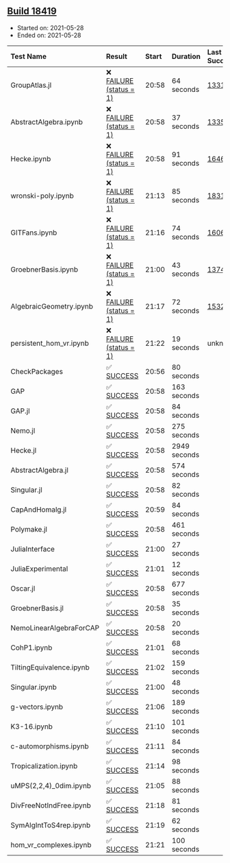 ## [Build 18419](https://oscarci.mathematik.uni-kl.de/job/oscar/18419/)

* Started on: 2021-05-28
* Ended on: 2021-05-28

| Test Name    | Result | Start | Duration | Last Success | First Failure |
|:-------------|:-------|:------|:---------|:-------------|:--------------|
| GroupAtlas.jl | ❌ [FAILURE (status = 1)](https://oscarci.mathematik.uni-kl.de/job/oscar/18419/artifact/logs/build-18419/GroupAtlas.jl.log) | 20:58 | 64 seconds | [13311](https://oscarci.mathematik.uni-kl.de/job/oscar/13311/) | [13312](https://oscarci.mathematik.uni-kl.de/job/oscar/13312/) |
| AbstractAlgebra.ipynb | ❌ [FAILURE (status = 1)](https://oscarci.mathematik.uni-kl.de/job/oscar/18419/artifact/logs/build-18419/AbstractAlgebra.ipynb.log) | 20:58 | 37 seconds | [13355](https://oscarci.mathematik.uni-kl.de/job/oscar/13355/) | [13356](https://oscarci.mathematik.uni-kl.de/job/oscar/13356/) |
| Hecke.ipynb | ❌ [FAILURE (status = 1)](https://oscarci.mathematik.uni-kl.de/job/oscar/18419/artifact/logs/build-18419/Hecke.ipynb.log) | 20:58 | 91 seconds | [16463](https://oscarci.mathematik.uni-kl.de/job/oscar/16463/) | [16464](https://oscarci.mathematik.uni-kl.de/job/oscar/16464/) |
| wronski-poly.ipynb | ❌ [FAILURE (status = 1)](https://oscarci.mathematik.uni-kl.de/job/oscar/18419/artifact/logs/build-18419/wronski-poly.ipynb.log) | 21:13 | 85 seconds | [18314](https://oscarci.mathematik.uni-kl.de/job/oscar/18314/) | [18315](https://oscarci.mathematik.uni-kl.de/job/oscar/18315/) |
| GITFans.ipynb | ❌ [FAILURE (status = 1)](https://oscarci.mathematik.uni-kl.de/job/oscar/18419/artifact/logs/build-18419/GITFans.ipynb.log) | 21:16 | 74 seconds | [16068](https://oscarci.mathematik.uni-kl.de/job/oscar/16068/) | [16069](https://oscarci.mathematik.uni-kl.de/job/oscar/16069/) |
| GroebnerBasis.ipynb | ❌ [FAILURE (status = 1)](https://oscarci.mathematik.uni-kl.de/job/oscar/18419/artifact/logs/build-18419/GroebnerBasis.ipynb.log) | 21:00 | 43 seconds | [13748](https://oscarci.mathematik.uni-kl.de/job/oscar/13748/) | [13749](https://oscarci.mathematik.uni-kl.de/job/oscar/13749/) |
| AlgebraicGeometry.ipynb | ❌ [FAILURE (status = 1)](https://oscarci.mathematik.uni-kl.de/job/oscar/18419/artifact/logs/build-18419/AlgebraicGeometry.ipynb.log) | 21:17 | 72 seconds | [15322](https://oscarci.mathematik.uni-kl.de/job/oscar/15322/) | [15323](https://oscarci.mathematik.uni-kl.de/job/oscar/15323/) |
| persistent_hom_vr.ipynb | ❌ [FAILURE (status = 1)](https://oscarci.mathematik.uni-kl.de/job/oscar/18419/artifact/logs/build-18419/persistent_hom_vr.ipynb.log) | 21:22 | 19 seconds | unknown | unknown |
| CheckPackages | ✅ [SUCCESS](https://oscarci.mathematik.uni-kl.de/job/oscar/18419/artifact/logs/build-18419/CheckPackages.log) | 20:56 | 80 seconds |  |  |
| GAP | ✅ [SUCCESS](https://oscarci.mathematik.uni-kl.de/job/oscar/18419/artifact/logs/build-18419/GAP.log) | 20:58 | 163 seconds |  |  |
| GAP.jl | ✅ [SUCCESS](https://oscarci.mathematik.uni-kl.de/job/oscar/18419/artifact/logs/build-18419/GAP.jl.log) | 20:58 | 84 seconds |  |  |
| Nemo.jl | ✅ [SUCCESS](https://oscarci.mathematik.uni-kl.de/job/oscar/18419/artifact/logs/build-18419/Nemo.jl.log) | 20:58 | 275 seconds |  |  |
| Hecke.jl | ✅ [SUCCESS](https://oscarci.mathematik.uni-kl.de/job/oscar/18419/artifact/logs/build-18419/Hecke.jl.log) | 20:58 | 2949 seconds |  |  |
| AbstractAlgebra.jl | ✅ [SUCCESS](https://oscarci.mathematik.uni-kl.de/job/oscar/18419/artifact/logs/build-18419/AbstractAlgebra.jl.log) | 20:58 | 574 seconds |  |  |
| Singular.jl | ✅ [SUCCESS](https://oscarci.mathematik.uni-kl.de/job/oscar/18419/artifact/logs/build-18419/Singular.jl.log) | 20:58 | 82 seconds |  |  |
| CapAndHomalg.jl | ✅ [SUCCESS](https://oscarci.mathematik.uni-kl.de/job/oscar/18419/artifact/logs/build-18419/CapAndHomalg.jl.log) | 20:59 | 84 seconds |  |  |
| Polymake.jl | ✅ [SUCCESS](https://oscarci.mathematik.uni-kl.de/job/oscar/18419/artifact/logs/build-18419/Polymake.jl.log) | 20:58 | 461 seconds |  |  |
| JuliaInterface | ✅ [SUCCESS](https://oscarci.mathematik.uni-kl.de/job/oscar/18419/artifact/logs/build-18419/JuliaInterface.log) | 21:00 | 27 seconds |  |  |
| JuliaExperimental | ✅ [SUCCESS](https://oscarci.mathematik.uni-kl.de/job/oscar/18419/artifact/logs/build-18419/JuliaExperimental.log) | 21:01 | 12 seconds |  |  |
| Oscar.jl | ✅ [SUCCESS](https://oscarci.mathematik.uni-kl.de/job/oscar/18419/artifact/logs/build-18419/Oscar.jl.log) | 20:58 | 677 seconds |  |  |
| GroebnerBasis.jl | ✅ [SUCCESS](https://oscarci.mathematik.uni-kl.de/job/oscar/18419/artifact/logs/build-18419/GroebnerBasis.jl.log) | 20:58 | 35 seconds |  |  |
| NemoLinearAlgebraForCAP | ✅ [SUCCESS](https://oscarci.mathematik.uni-kl.de/job/oscar/18419/artifact/logs/build-18419/NemoLinearAlgebraForCAP.log) | 20:58 | 20 seconds |  |  |
| CohP1.ipynb | ✅ [SUCCESS](https://oscarci.mathematik.uni-kl.de/job/oscar/18419/artifact/logs/build-18419/CohP1.ipynb.log) | 21:01 | 68 seconds |  |  |
| TiltingEquivalence.ipynb | ✅ [SUCCESS](https://oscarci.mathematik.uni-kl.de/job/oscar/18419/artifact/logs/build-18419/TiltingEquivalence.ipynb.log) | 21:02 | 159 seconds |  |  |
| Singular.ipynb | ✅ [SUCCESS](https://oscarci.mathematik.uni-kl.de/job/oscar/18419/artifact/logs/build-18419/Singular.ipynb.log) | 21:00 | 48 seconds |  |  |
| g-vectors.ipynb | ✅ [SUCCESS](https://oscarci.mathematik.uni-kl.de/job/oscar/18419/artifact/logs/build-18419/g-vectors.ipynb.log) | 21:06 | 189 seconds |  |  |
| K3-16.ipynb | ✅ [SUCCESS](https://oscarci.mathematik.uni-kl.de/job/oscar/18419/artifact/logs/build-18419/K3-16.ipynb.log) | 21:10 | 101 seconds |  |  |
| c-automorphisms.ipynb | ✅ [SUCCESS](https://oscarci.mathematik.uni-kl.de/job/oscar/18419/artifact/logs/build-18419/c-automorphisms.ipynb.log) | 21:11 | 84 seconds |  |  |
| Tropicalization.ipynb | ✅ [SUCCESS](https://oscarci.mathematik.uni-kl.de/job/oscar/18419/artifact/logs/build-18419/Tropicalization.ipynb.log) | 21:14 | 98 seconds |  |  |
| uMPS(2,2,4)_0dim.ipynb | ✅ [SUCCESS](https://oscarci.mathematik.uni-kl.de/job/oscar/18419/artifact/logs/build-18419/uMPS-2-2-4-_0dim.ipynb.log) | 21:05 | 88 seconds |  |  |
| DivFreeNotIndFree.ipynb | ✅ [SUCCESS](https://oscarci.mathematik.uni-kl.de/job/oscar/18419/artifact/logs/build-18419/DivFreeNotIndFree.ipynb.log) | 21:18 | 81 seconds |  |  |
| SymAlgIntToS4rep.ipynb | ✅ [SUCCESS](https://oscarci.mathematik.uni-kl.de/job/oscar/18419/artifact/logs/build-18419/SymAlgIntToS4rep.ipynb.log) | 21:19 | 62 seconds |  |  |
| hom_vr_complexes.ipynb | ✅ [SUCCESS](https://oscarci.mathematik.uni-kl.de/job/oscar/18419/artifact/logs/build-18419/hom_vr_complexes.ipynb.log) | 21:21 | 100 seconds |  |  |
